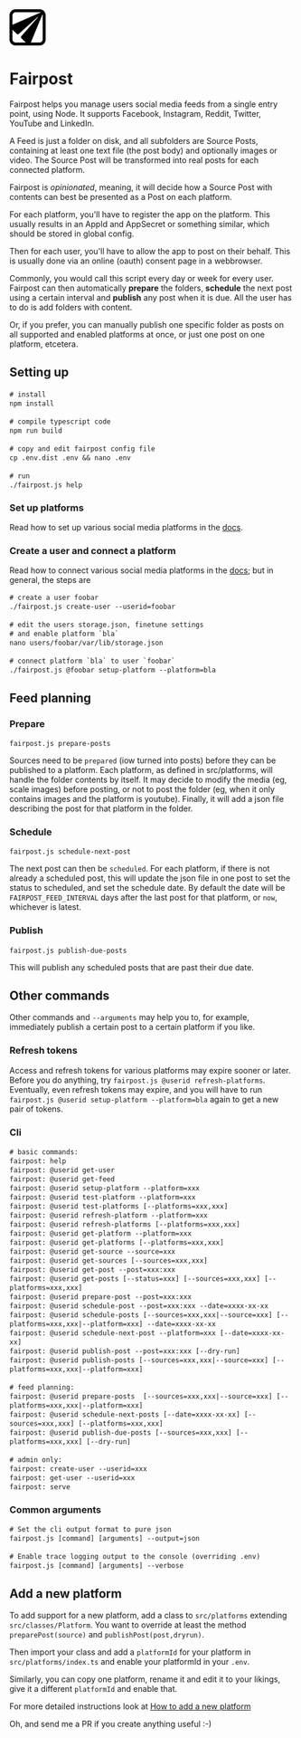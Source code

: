 
<img src="https://github.com/commonpike/fairpost/raw/main/public/fairpost-icon.png" width="64" height="64">

# Fairpost

Fairpost helps you manage users social media feeds from a single 
entry point, using Node. It supports Facebook, Instagram, 
Reddit, Twitter, YouTube and LinkedIn.

A Feed is just a folder on disk, and all subfolders are Source Posts, 
containing at least one text file (the post body) and 
optionally images or video. The Source Post will be transformed
into real posts for each connected platform.

Fairpost is *opinionated*, meaning, it will decide
how a Source Post with contents can best be presented
as a Post on each platform. 

For each platform, you'll have to register the app on the
platform. This usually results in an AppId and AppSecret or 
something similar, which should be stored in global config.

Then for each user, you'll have to allow the app to
post on their behalf. This is usually done via an
online (oauth) consent page in a webbrowser.

Commonly, you would call this script every day or week
for every user. Fairpost can then automatically **prepare** the folders,
**schedule** the next post using a certain interval and 
**publish** any post when it is due. All the user has to do is 
add folders with content.

Or, if you prefer, you can manually publish one
specific folder as posts on all supported and enabled 
platforms at once, or just one post on one platform,
etcetera.


## Setting up 
```
# install
npm install

# compile typescript code
npm run build

# copy and edit fairpost config file
cp .env.dist .env && nano .env

# run
./fairpost.js help
```

### Set up platforms

Read how to set up various social media platforms in the [docs](docs).

### Create a user and connect a platform 

Read how to connect various social media platforms in the [docs](docs);
but in general, the steps are 

```
# create a user foobar
./fairpost.js create-user --userid=foobar

# edit the users storage.json, finetune settings
# and enable platform `bla`
nano users/foobar/var/lib/storage.json

# connect platform `bla` to user `foobar`
./fairpost.js @foobar setup-platform --platform=bla

```

## Feed planning
### Prepare
```
fairpost.js prepare-posts
```
Sources need to be `prepared` (iow turned into posts)
before they can be published to a platform. 
Each platform, as defined in src/platforms, will 
handle the folder contents by itself. It may
decide to modify the media (eg, scale images) 
before posting, or not to post the folder (eg, 
when it only contains images and the platform 
is youtube). Finally, it will add a json file
describing the post for that platform in the 
folder.

### Schedule
```
fairpost.js schedule-next-post
```
The next post can then be `scheduled`. For each platform,
if there is not already a scheduled post, this will update
the json file in one post to set the status to scheduled, 
and set the schedule date. 
By default the date will be `FAIRPOST_FEED_INTERVAL` days 
after the last post for that platform, or `now`, whichever 
is latest.

### Publish
```
fairpost.js publish-due-posts
```
This will publish any scheduled posts that are past their due date.


## Other commands

Other commands and `--arguments`
may help you to, for example, immediately publish
a certain post to a certain platform if you like.

### Refresh tokens

Access and refresh tokens for various platforms may
expire sooner or later. Before you do anything, try
`fairpost.js @userid refresh-platforms`. Eventually, even
refresh tokens may expire, and you will have to run
`fairpost.js @userid setup-platform --platform=bla` again
to get a new pair of tokens.


### Cli

```
# basic commands:
fairpost: help
fairpost: @userid get-user
fairpost: @userid get-feed
fairpost: @userid setup-platform --platform=xxx
fairpost: @userid test-platform --platform=xxx
fairpost: @userid test-platforms [--platforms=xxx,xxx]
fairpost: @userid refresh-platform --platform=xxx
fairpost: @userid refresh-platforms [--platforms=xxx,xxx]
fairpost: @userid get-platform --platform=xxx
fairpost: @userid get-platforms [--platforms=xxx,xxx]
fairpost: @userid get-source --source=xxx
fairpost: @userid get-sources [--sources=xxx,xxx]
fairpost: @userid get-post --post=xxx:xxx
fairpost: @userid get-posts [--status=xxx] [--sources=xxx,xxx] [--platforms=xxx,xxx] 
fairpost: @userid prepare-post --post=xxx:xxx
fairpost: @userid schedule-post --post=xxx:xxx --date=xxxx-xx-xx 
fairpost: @userid schedule-posts [--sources=xxx,xxx|--source=xxx] [--platforms=xxx,xxx|--platform=xxx] --date=xxxx-xx-xx
fairpost: @userid schedule-next-post --platform=xxx [--date=xxxx-xx-xx] 
fairpost: @userid publish-post --post=xxx:xxx [--dry-run]
fairpost: @userid publish-posts [--sources=xxx,xxx|--source=xxx] [--platforms=xxx,xxx|--platform=xxx]

# feed planning:
fairpost: @userid prepare-posts  [--sources=xxx,xxx|--source=xxx] [--platforms=xxx,xxx|--platform=xxx]
fairpost: @userid schedule-next-posts [--date=xxxx-xx-xx] [--sources=xxx,xxx] [--platforms=xxx,xxx] 
fairpost: @userid publish-due-posts [--sources=xxx,xxx] [--platforms=xxx,xxx] [--dry-run]

# admin only:
fairpost: create-user --userid=xxx
fairpost: get-user --userid=xxx
fairpost: serve
```

### Common arguments 

```
# Set the cli output format to pure json
fairpost.js [command] [arguments] --output=json

# Enable trace logging output to the console (overriding .env)
fairpost.js [command] [arguments] --verbose

```


## Add a new platform

To add support for a new platform, add a class to `src/platforms`
extending `src/classes/Platform`. You want to override at least the
method `preparePost(source)` and  `publishPost(post,dryrun)`.

Then import your class and add a `platformId` for your platform 
in `src/platforms/index.ts` and enable your platformId in your `.env`.

Similarly, you can copy one platform, rename it and edit it to your
likings, give it a different `platformId` and enable that.

For more detailed instructions look at [How to add a new platform](./docs/NewPlatform.md)

Oh, and send me a PR if you create anything useful :-) 






